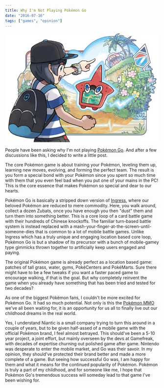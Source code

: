 ```yaml
---
title: Why I'm Not Playing Pokémon Go
date: "2016-07-16"
tags: ["games", "opinion"]
---
```


![Pokemon Sun Moon](pokemon-sun-moon.jpg)

People have been asking why I'm not playing [Pokémon Go](https://www.pokemongo.com/). And after a few discussions like this, I decided to write a little post.

The core Pokémon game is about training your Pokémon, leveling them up, learning new moves, evolving, and forming the perfect team. The result is you form a special bond with your Pokémon since you spent so much time with them that you even feel bad when you put one of your mains in the PC! This is the core essence that makes Pokémon so special and dear to our hearts.

Pokémon Go is basically a stripped down version of [Ingress](https://www.ingress.com/), where our beloved Pokémon are reduced to mere commodity. Here, you walk around, collect a dozen Zubats, once you have enough you then "dust" them and turn them into something better. This is a core loop of a card battle game with their hundreds of Chinese knockoffs. The familiar turn-based battle system is instead replaced with a mash-your-finger-at-the-screen-until-someone-dies that is common to a lot of mobile battle games. Unlike Ingress which has a truly unique and engaging location based core loop, Pokémon Go is but a shadow of its precursor with a bunch of mobile-gamey type gimmicks thrown together to artificially keep users engaged and paying.

The original Pokémon game is already perfect as a location based game: patches of tall grass, water, gyms, PokéCenters and PokéMarts. Sure there might have to be a few tweaks if you want a faster paced game to encourage walking, if that is the goal. But why completely reinvent the game when you already have something that has been tried and tested for two decades?

As one of the biggest Pokémon fans, I couldn't be more excited for Pokémon Go. It had so much potential. Not only is this the [Pokémon MMO](https://pokemmo.eu/) we've all been waiting for, it is an opportunity for us all to finally live out our childhood dreams in the real world.

Yes, I understand Niantic is a small company trying to turn this around in a couple of years, but to be given half-assed of a mobile game with the official Pokémon brand, I feel almost betrayed. This should've been a 5-10 year project, a joint effort, but mainly overseen by the devs at Gamefreak, with decades of expertise churning out polished game after game. Nintendo was desperate to enter the mobile market, and Go was their savoir. In my opinion, they should've protected their brand better and made a more complete of a game. But seeing how successful Go was, I am happy for them and what it means for the continued popularity of Pokémon. Pokémon is truly a part of my childhood, and for someone like me, I hope that Pokémon Go's tremendous success will someday lead to that game I've been wishing for.
